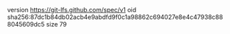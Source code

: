 version https://git-lfs.github.com/spec/v1
oid sha256:87dc1b84db02acb4e9abdfd9f0c1a98862c694027e8e4c47938c888045609dc5
size 79

